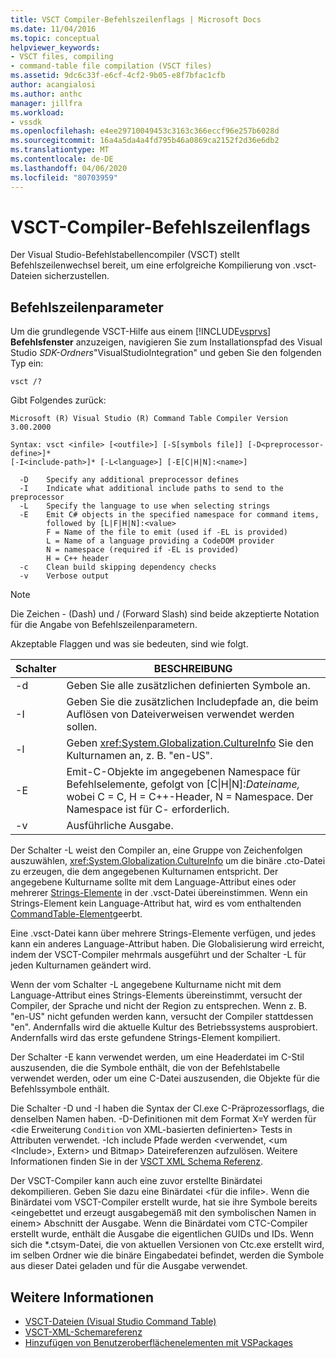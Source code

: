 ```yaml
---
title: VSCT Compiler-Befehlszeilenflags | Microsoft Docs
ms.date: 11/04/2016
ms.topic: conceptual
helpviewer_keywords:
- VSCT files, compiling
- command-table file compilation (VSCT files)
ms.assetid: 9dc6c33f-e6cf-4cf2-9b05-e8f7bfac1cfb
author: acangialosi
ms.author: anthc
manager: jillfra
ms.workload:
- vssdk
ms.openlocfilehash: e4ee29710049453c3163c366eccf96e257b6028d
ms.sourcegitcommit: 16a4a5da4a4fd795b46a0869ca2152f2d36e6db2
ms.translationtype: MT
ms.contentlocale: de-DE
ms.lasthandoff: 04/06/2020
ms.locfileid: "80703959"
---
```

# <a name="vsct-compiler-command-line-flags"></a>VSCT-Compiler-Befehlszeilenflags
Der Visual Studio-Befehlstabellencompiler (VSCT) stellt Befehlszeilenwechsel bereit, um eine erfolgreiche Kompilierung von .vsct-Dateien sicherzustellen.

## <a name="command-line-parameters"></a>Befehlszeilenparameter
 Um die grundlegende VSCT-Hilfe aus einem [!INCLUDE[vsprvs](../../code-quality/includes/vsprvs_md.md)] **Befehlsfenster** anzuzeigen, navigieren Sie zum Installationspfad des Visual Studio *SDK-Ordners*"VisualStudioIntegration" und geben Sie den folgenden Typ ein:

```
vsct /?
```

 Gibt Folgendes zurück:

```
Microsoft (R) Visual Studio (R) Command Table Compiler Version 3.00.2000

Syntax: vsct <infile> [<outfile>] [-S[symbols file]] [-D<preprocessor-define>]*
[-I<include-path>]* [-L<language>] [-E[C|H|N]:<name>]

  -D    Specify any additional preprocessor defines
  -I    Indicate what additional include paths to send to the preprocessor
  -L    Specify the language to use when selecting strings
  -E    Emit C# objects in the specified namespace for command items,
        followed by [L|F|H|N]:<value>
        F = Name of the file to emit (used if -EL is provided)
        L = Name of a language providing a CodeDOM provider
        N = namespace (required if -EL is provided)
        H = C++ header
  -c    Clean build skipping dependency checks
  -v    Verbose output
```

> [!NOTE]
> Die Zeichen - (Dash) und / (Forward Slash) sind beide akzeptierte Notation für die Angabe von Befehlszeilenparametern.

 Akzeptable Flaggen und was sie bedeuten, sind wie folgt.

|Schalter|BESCHREIBUNG|
|------------|-----------------|
|-d|Geben Sie alle zusätzlichen definierten Symbole an.|
|-I|Geben Sie die zusätzlichen Includepfade an, die beim Auflösen von Dateiverweisen verwendet werden sollen.|
|-l|Geben <xref:System.Globalization.CultureInfo> Sie den Kulturnamen an, z. B. "en-US".|
|-E|Emit-C-Objekte im angegebenen Namespace für Befehlselemente, gefolgt von [C&#124;H&#124;N]:*Dateiname,* wobei C = C, H = C++-Header, N = Namespace. Der Namespace ist für C- erforderlich.|
|-v|Ausführliche Ausgabe.|

 Der Schalter -L weist den Compiler an, eine Gruppe von Zeichenfolgen auszuwählen, <xref:System.Globalization.CultureInfo> um die binäre .cto-Datei zu erzeugen, die dem angegebenen Kulturnamen entspricht. Der angegebene Kulturname sollte mit dem Language-Attribut eines oder mehrerer [Strings-Elemente](../../extensibility/strings-element.md) in der .vsct-Datei übereinstimmen. Wenn ein Strings-Element kein Language-Attribut hat, wird es vom enthaltenden [CommandTable-Element](../../extensibility/commandtable-element.md)geerbt.

 Eine .vsct-Datei kann über mehrere Strings-Elemente verfügen, und jedes kann ein anderes Language-Attribut haben. Die Globalisierung wird erreicht, indem der VSCT-Compiler mehrmals ausgeführt und der Schalter -L für jeden Kulturnamen geändert wird.

 Wenn der vom Schalter -L angegebene Kulturname nicht mit dem Language-Attribut eines Strings-Elements übereinstimmt, versucht der Compiler, der Sprache und nicht der Region zu entsprechen. Wenn z. B. "en-US" nicht gefunden werden kann, versucht der Compiler stattdessen "en". Andernfalls wird die aktuelle Kultur des Betriebssystems ausprobiert. Andernfalls wird das erste gefundene Strings-Element kompiliert.

 Der Schalter -E kann verwendet werden, um eine Headerdatei im C-Stil auszusenden, die die Symbole enthält, die von der Befehlstabelle verwendet werden, oder um eine C-Datei auszusenden, die Objekte für die Befehlssymbole enthält.

 Die Schalter -D und -I haben die Syntax der Cl.exe C-Präprozessorflags, die denselben Namen haben. -D-Definitionen mit dem Format X=Y werden für \<die Erweiterung `Condition` von XML-basierten definierten> Tests in Attributen verwendet. -Ich include Pfade werden \<verwendet, \<um \<Include>, Extern> und Bitmap> Dateireferenzen aufzulösen. Weitere Informationen finden Sie in der [VSCT XML Schema Referenz](../../extensibility/vsct-xml-schema-reference.md).

 Der VSCT-Compiler kann auch eine zuvor erstellte Binärdatei dekompilieren. Geben Sie dazu eine Binärdatei \<für die infile>.   Wenn die Binärdatei vom VSCT-Compiler erstellt wurde, hat sie ihre Symbole bereits \<eingebettet und erzeugt ausgabegemäß mit den symbolischen Namen in einem> Abschnitt der Ausgabe. Wenn die Binärdatei vom CTC-Compiler erstellt wurde, enthält die Ausgabe die eigentlichen GUIDs und IDs. Wenn sich die *.ctsym-Datei, die von aktuellen Versionen von Ctc.exe erstellt wird, im selben Ordner wie die binäre Eingabedatei befindet, werden die Symbole aus dieser Datei geladen und für die Ausgabe verwendet.

## <a name="see-also"></a>Weitere Informationen
- [VSCT-Dateien (Visual Studio Command Table)](../../extensibility/internals/visual-studio-command-table-dot-vsct-files.md)
- [VSCT-XML-Schemareferenz](../../extensibility/vsct-xml-schema-reference.md)
- [Hinzufügen von Benutzeroberflächenelementen mit VSPackages](../../extensibility/internals/how-vspackages-add-user-interface-elements.md)
